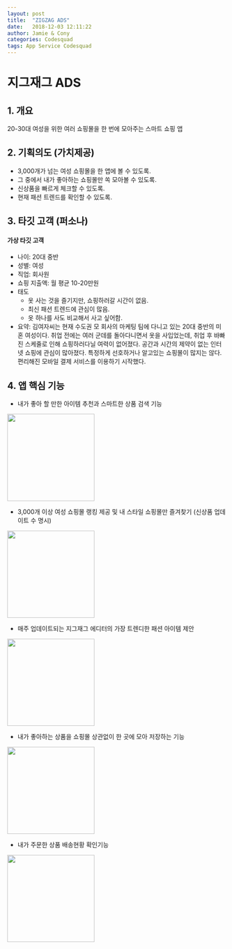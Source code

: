 ```yaml
---
layout: post
title:  "ZIGZAG ADS"
date:   2018-12-03 12:11:22
author: Jamie & Cony
categories: Codesquad
tags: App Service Codesquad
---
```

# 지그재그 ADS
  
## 1. 개요
20-30대 여성을 위한 여러 쇼핑몰을 한 번에 모아주는 스마트 쇼핑 앱
  
## 2. 기획의도 (가치제공)
- 3,000개가 넘는 여성 쇼핑몰을 한 앱에 볼 수 있도록.
- 그 중에서 내가 좋아하는 쇼핑몰만 쏙 모아볼 수 있도록.
- 신상품을 빠르게 체크할 수 있도록.
- 현재 패션 트렌드를 확인할 수 있도록.

## 3. 타깃 고객 (퍼소나)
#### 가상 타깃 고객
- 나이: 20대 중반
- 성별: 여성
- 직업: 회사원
- 쇼핑 지출액: 월 평균 10-20만원
- 태도
  - 옷 사는 것을 즐기지만, 쇼핑하러갈 시간이 없음.
  - 최신 패션 트렌드에 관심이 많음.
  - 옷 하나를 사도 비교해서 사고 싶어함.
- 요약: 김여자씨는 현재 수도권 모 회사의 마케팅 팀에 다니고 있는 20대 중반의 미혼 여성이다. 취업 전에는 여러 군데를 돌아다니면서 옷을 사입었는데, 취업 후 바빠진 스케줄로 인해 쇼핑하러다닐 여력이 없어졌다. 공간과 시간의 제약이 없는 인터넷 쇼핑에 관심이 많아졌다. 특정하게 선호하거나 알고있는 쇼핑몰이 많지는 않다. 편리해진 모바일 결제 서비스를 이용하기 시작했다.
  
## 4. 앱 핵심 기능
- 내가 좋아 할 만한 아이템 추천과 스마트한 상품 검색 기능

<img src="https://popsmile.github.io/res/images/zigzag/1.png" width="200px">

- 3,000개 이상 여성 쇼핑몰 랭킹 제공 및 내 스타일 쇼핑몰만 즐겨찾기 (신상품 업데이트 수 명시)

<img src="https://popsmile.github.io/res/images/zigzag/2.png" width="200px">

- 매주 업데이트되는 지그재그 에디터의 가장 트렌디한 패션 아이템 제안

<img src="https://popsmile.github.io/res/images/zigzag/3.png" width="200px">

- 내가 좋아하는 상품을 쇼핑몰 상관없이 한 곳에 모아 저장하는 기능 

<img src="https://popsmile.github.io/res/images/zigzag/4.png" width="200px">

- 내가 주문한 상품 배송현황 확인기능

<img src="https://popsmile.github.io/res/images/zigzag/5.png" width="200px">
